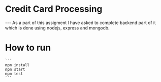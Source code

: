# Credit Card Processing
  --- As a part of this assigment I have asked to complete backend part of it which is done using nodejs, express and mongodb.

# How to run
    ```
    npm install
    npm start
    npm test
    ```

